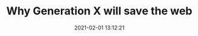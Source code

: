 ---
date: 2021-02-01 13:12:21
link:
  source: pocket
  source_url: https://getpocket.com
  text: Why Generation X will save the web
  url: https://webdevlaw.uk/2021/01/30/why-generation-x-will-save-the-web/
source: pocket
syndicated:
- type: pocket
  url: https://webdevlaw.uk/2021/01/30/why-generation-x-will-save-the-web/
- type: twitter
  url: https://twitter.com/roytang/statuses/1356230925277822976/
- type: mastodon
  url: https://mastodon.technology/users/roytang/statuses/105656197057979028
title: Why Generation X will save the web
---